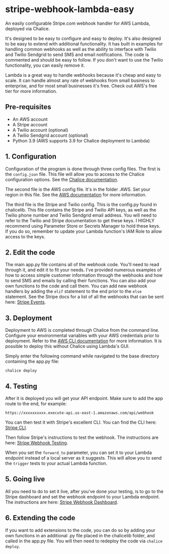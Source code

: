 # stripe-webhook-lambda-easy
 An easily configurable Stripe.com webhook handler for AWS Lambda, deployed via Chalice.

It's designed to be easy to configure and easy to deploy. It's also designed to be easy to extend with additional
functionality. It has built in examples for handling common webhooks as well as the ability to interface with Twilio and
Twilio Sendgrid to send SMS and email notifications. The code is commented and should be easy to follow. If you don't
want to use the Twilio functionality, you can easily remove it.

Lambda is a great way to handle webhooks because it's cheap and easy to scale. It can handle almost any rate of webhooks
from small business to enterprise, and for most small businesses it's free. Check out AWS's free tier for more information.

## Pre-requisites
- An AWS account
- A Stripe account
- A Twilio account (optional)
- A Twilio Sendgrid account (optional)
- Python 3.9 (AWS supports 3.9 for Chalice deployment to Lambda)

## 1. Configuration

Configuration of the program is done through three config files. The first is the `config.json` file. This file
will allow you to access to the Chalice configuration options. See the [Chalice documentation](https://chalice.readthedocs.io/en/latest/topics/configfile.html).

The second file is the AWS config file. It's in the folder .AWS. Set your region in this file. 
See the [AWS documentation](https://docs.aws.amazon.com/cli/latest/userguide/cli-configure-files.html) for more information.

The third file is the Stripe and Twilio config. This is the config.py found in chalicelib. This file contains
the Stripe and Twilio API keys, as well as the Twilio phone number and Twilio Sendgrid email address. You will need to
refer to the Twilio and Stripe documentation to get these keys. I HIGHLY recommend using Parameter Store or Secrets Manager
to hold these keys. If you do so, remember to update your Lambda function's IAM Role to allow access to the keys.

## 2. Edit the code

The main app.py file contains all of the webhook code. You'll need to read through it, and edit it to fit your needs.
I've provided numerous examples of how to access simple customer information through the webhooks and how to send SMS
and emails by calling their functions. You can also add your own functions to the code and call them. You can add new
webhook handlers by adding the `elif` statement to the end prior to the `else` statement. See the Stripe docs for a
list of all the webhooks that can be sent here: [Stripe Events](https://stripe.com/docs/api/events/types).

## 3. Deployment

Deployment to AWS is completed through Chalice from the command line. Configure your environmental variables with your
AWS credentials prior to deployment. Refer to the [AWS CLI documentation](https://docs.aws.amazon.com/cli/latest/userguide/cli-configure-quickstart.html)
for more information. It is possible to deploy this without Chalice using Lambda's GUI.

Simply enter the following command while navigated to the base directory containing the app.py file:

    chalice deploy

## 4. Testing

After it is deployed you will get your API endpoint. Make sure to add the app route to the end, for example:

    https://xxxxxxxxxx.execute-api.us-east-1.amazonaws.com/api/webhook

You can then test it with Stripe's excellent CLI. You can find the CLI here: [Stripe CLI](https://stripe.com/docs/stripe-cli).

Then follow Stripe's instructions to test the webhook. The instructions are here: [Stripe Webhook Testing](https://stripe.com/docs/webhooks/test).

When you set the `forward_to` parameter, you can set it to your Lambda endpoint instead of a local server as it suggests. This will allow
you to send the `trigger` tests to your actual Lambda function.

## 5. Going live

All you need to do to set it live, after you've done your testing, is to go to the Stripe dashboard and set the webhook
endpoint to your Lambda endpoint. The instructions are here: [Stripe Webhook Dashboard](https://stripe.com/docs/webhooks/go-live).

## 6. Extending the code

If you want to add extensions to the code, you can do so by adding your own functions in an additional .py file placed in the chalicelib folder,
and called in the app.py file. You will then need to redeploy the code via `chalice deploy`.
